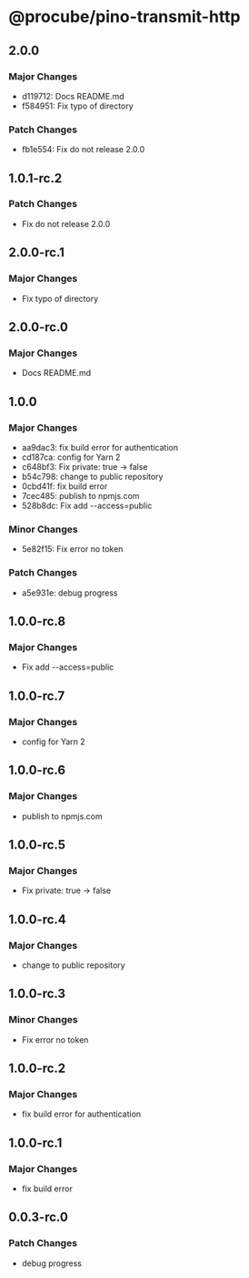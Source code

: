 # @procube/pino-transmit-http

## 2.0.0

### Major Changes

- d119712: Docs README.md
- f584951: Fix typo of directory

### Patch Changes

- fb1e554: Fix do not release 2.0.0

## 1.0.1-rc.2

### Patch Changes

- Fix do not release 2.0.0

## 2.0.0-rc.1

### Major Changes

- Fix typo of directory

## 2.0.0-rc.0

### Major Changes

- Docs README.md

## 1.0.0

### Major Changes

- aa9dac3: fix build error for authentication
- cd187ca: config for Yarn 2
- c648bf3: Fix private: true -> false
- b54c798: change to public repository
- 0cbd41f: fix build error
- 7cec485: publish to npmjs.com
- 528b8dc: Fix add --access=public

### Minor Changes

- 5e82f15: Fix error no token

### Patch Changes

- a5e931e: debug progress

## 1.0.0-rc.8

### Major Changes

- Fix add --access=public

## 1.0.0-rc.7

### Major Changes

- config for Yarn 2

## 1.0.0-rc.6

### Major Changes

- publish to npmjs.com

## 1.0.0-rc.5

### Major Changes

- Fix private: true -> false

## 1.0.0-rc.4

### Major Changes

- change to public repository

## 1.0.0-rc.3

### Minor Changes

- Fix error no token

## 1.0.0-rc.2

### Major Changes

- fix build error for authentication

## 1.0.0-rc.1

### Major Changes

- fix build error

## 0.0.3-rc.0

### Patch Changes

- debug progress
